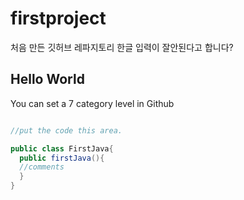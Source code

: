 # firstproject
처음 만든 깃허브 레파지토리
한글 입력이 잘안된다고 합니다?

## Hello World
You can set a 7 category level in Github
```java

//put the code this area.

public class FirstJava{
  public firstJava(){
  //comments
  }
}
```

